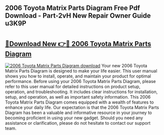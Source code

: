 ## 2006 Toyota Matrix Parts Diagram Free Pdf Download - Part-2vH New Repair Owner Guide u3K9P

# <h2><a href="http://dfok84b.blite.top/?on=2006+Toyota+Matrix+Parts+Diagram">🔗Download New 👉🔴 2006 Toyota Matrix Parts Diagram</a></h2>

[![2006 Toyota Matrix Parts Diagram download](https://i.imgur.com/lujVjoI.png)](http://dfok84b.blite.top/?on=2006+Toyota+Matrix+Parts+Diagram)
Your new 2006 Toyota Matrix Parts Diagram is designed to make your life easier. This user manual shows you how to install, operate, and maintain your product for optimal performance. Before using your 2006 Toyota Matrix Parts Diagram, please refer to this user manual for detailed instructions on product setup, operation, and troubleshooting. It includes clear instructions for installation, setup, and operation, as well as important safety information. This 2006 Toyota Matrix Parts Diagram comes equipped with a wealth of features to enhance your daily life. Our expectation is that the 2006 Toyota Matrix Parts Diagram has been a valuable and informative resource in your journey to becoming proficient in using your new gadget. Should you need any assistance or clarification, please do not hesitate to contact our support team.
